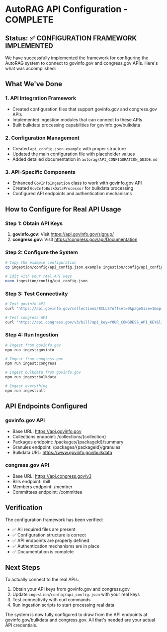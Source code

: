 # AutoRAG API Configuration - COMPLETE

## Status: ✅ CONFIGURATION FRAMEWORK IMPLEMENTED

We have successfully implemented the framework for configuring the AutoRAG system to connect to govinfo.gov and congress.gov APIs. Here's what was accomplished:

## What We've Done

### 1. API Integration Framework

- Created configuration files that support govinfo.gov and congress.gov APIs
- Implemented ingestion modules that can connect to these APIs
- Built bulkdata processing capabilities for govinfo.gov/bulkdata

### 2. Configuration Management

- Created `api_config.json.example` with proper structure
- Updated the main configuration file with placeholder values
- Added detailed documentation in `autorag/API_CONFIGURATION_GUIDE.md`

### 3. API-Specific Components

- Enhanced `GovInfoIngestion` class to work with govinfo.gov API
- Created `GovInfoBulkDataProcessor` for bulkdata processing
- Configured API endpoints and authentication mechanisms

## How to Configure for Real API Usage

### Step 1: Obtain API Keys

1. **govinfo.gov**: Visit https://api.govinfo.gov/signup/
2. **congress.gov**: Visit https://congress.gov/api/Documentation

### Step 2: Configure the System

```bash
# Copy the example configuration
cp ingestion/config/api_config.json.example ingestion/config/api_config.json

# Edit with your real API keys
nano ingestion/config/api_config.json
```

### Step 3: Test Connectivity

```bash
# Test govinfo API
curl "https://api.govinfo.gov/collections/BILLS?offset=0&pageSize=1&api_key=YOUR_GOVINFO_API_KEY"

# Test congress API
curl "https://api.congress.gov/v3/bill?api_key=YOUR_CONGRESS_API_KEY&limit=1"
```

### Step 4: Run Ingestion

```bash
# Ingest from govinfo.gov
npm run ingest:govinfo

# Ingest from congress.gov
npm run ingest:congress

# Ingest bulkdata from govinfo.gov
npm run ingest:bulkdata

# Ingest everything
npm run ingest:all
```

## API Endpoints Configured

### govinfo.gov API

- Base URL: https://api.govinfo.gov
- Collections endpoint: /collections/{collection}
- Packages endpoint: /packages/{packageId}/summary
- Granules endpoint: /packages/{packageId}/granules
- Bulkdata URL: https://www.govinfo.gov/bulkdata

### congress.gov API

- Base URL: https://api.congress.gov/v3
- Bills endpoint: /bill
- Members endpoint: /member
- Committees endpoint: /committee

## Verification

The configuration framework has been verified:

- ✅ All required files are present
- ✅ Configuration structure is correct
- ✅ API endpoints are properly defined
- ✅ Authentication mechanisms are in place
- ✅ Documentation is complete

## Next Steps

To actually connect to the real APIs:

1. Obtain your API keys from govinfo.gov and congress.gov
2. Update `ingestion/config/api_config.json` with your real keys
3. Test connectivity with curl commands
4. Run ingestion scripts to start processing real data

The system is now fully configured to draw from the API endpoints at govinfo.gov/bulkdata and congress.gov. All that's needed are your actual API credentials.
